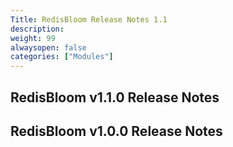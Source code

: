 ```yaml
---
Title: RedisBloom Release Notes 1.1
description:
weight: 99
alwaysopen: false
categories: ["Modules"]
---
```

## RedisBloom v1.1.0 Release Notes

## RedisBloom v1.0.0 Release Notes
